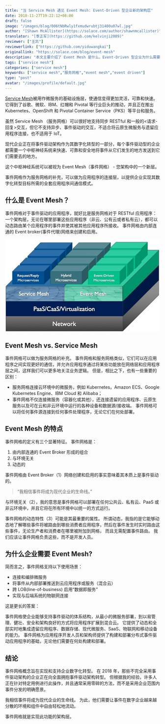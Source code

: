 ```yaml
---
title: "当 Service Mesh 遇见 Event Mesh: Event-Driven 型企业新的架构层"
date: 2018-11-27T19:22:12+08:00
draft: false
image: "/images/blog/006tNbRwly1fxmudwrubtj31400u07wl.jpg"
author: "[Shawn McAllister](https://solace.com/author/shawnmcallister)"
translator: "[季正军](https://github.com/kelvinji2009)"
reviewer: ["王凯"]
reviewerlink: ["https://github.com/yiduwangkai"]
originallink: "https://solace.com/blog/event-mesh"
description: "本文主要介绍了 Event Mesh 是什么，Event-Driven 型企业为什么需要 Event Mesh 层。"
tags: ["service mesh"]
categories: ["service mesh"]
keywords: ["service mesh","服务网格","event mesh","event driven"]
type: "post"
avatar: "/images/profile/default.jpg"
---
```


[Service Mesh](https://www.nginx.com/blog/what-is-a-service-mesh/)被用作微服务的基础设施层，使通信变得更加灵活，可靠和快速。 它得到了谷歌、微软、IBM、红帽和 Pivotal 等行业巨头的推动，并且正在推出 Kubernetes、OpenShift 和 Pivotal Container Service（PKS）等平台和服务。

虽然 Service Mesh （服务网格）可以很好地支持同步 RESTful 和一般的<请求-回复>交互，但它不支持异步、事件驱动的交互，不适合将云原生微服务与遗留应用程序连接，也不适用于 IoT。

现代企业正在将事件驱动架构作为其数字化转型的一部分，每个事件驱动型的企业都需要一个中枢神经系统来快速、可靠和安全地将事件从它们发生的地方发送到它们需要去的地方。

这个中枢神经系统可以被视为 Event Mesh（事件网格） - 您架构中的一个新层。

事件网格作为服务网格的补充，可以做为应用程序的连接层，以提供企业实现其数字化转型目标所需的全套应用程序间通信模式。

## 什么是 Event Mesh？

事件网格对于事件驱动的应用程序，就好比是服务网格对于 RESTful 应用程序：一个架构层，无论在哪里部署这些应用程序（非云、公有云或者私有云），都可以动态路由某个应用程序的事件并使其被其他应用程序所接收。 事件网格由内部连通的 Event broker(事件代理)网络来创建和启用。

![](006tNbRwly1fxmu7vq7crj30kh0cajsy.jpg)

## Event Mesh vs. Service Mesh

事件网格可以做为服务网格的补充。 事件网格和服务网格类似，它们可以在应用程序之间实现更好的通信，并允许应用程序通过将某些功能放在网络层和应用程序层之间，这样我们可以更多地关注业务逻辑。 但是，相比之下，也有一些重要的区别：

- 服务网格连接云环境中的微服务，例如 Kubernetes，Amazon ECS、Google Kubernetes Engine、IBM Cloud 和 Alibaba；
- 事件网格不仅连接微服务（容器化或其他），还连接遗留的应用程序、云原生服务以及可在云和非云环境中运行的各种设备和数据源/接收端。 事件网格可以将任何事件源连接到任何事件处理程序，无论它们在何处部署。

## Event Mesh 的特点

事件网格的定义有三个显著特征。 事件网格是：

1. 由内部连通的 Event Broker 形成的组合
2. 与环境无关
3. 动态的

事件网格由 Event Broker（1）网络创建和启用的事实意味着其本质上是事件驱动的。

> “我相信事件将成为现代企业的生命线。”

与环境无关（2），我的意思是事件网格可以部署在任何公共云、私有云、PaaS 或非云环境中，并且它将在所有环境中以统一的方式运行。

事件网格的动态特性（3）可能是其最重要的属性。 所谓动态，我指的是它能够动态地了解哪些事件将被路由到哪些消费者应用程序，然后在事件发生时实时路由这些事件，无论生产者和消费者在哪里被附加到网格， 而且无需配置事件路由。 我们应该让事件网格负责这些，而不是开发人员。

## 为什么企业需要 Event Mesh?

简而言之，事件网格支持以下使用场景：

- 连接和编排微服务
- 将事件从内部部署推送到云应用程序或服务（混合云）
- 跨 LOB(line-of-business) 启用“数据即服务”
- 实现与后端系统的物联网连接

这是更长的答案：

事件网格使企业能够支持事件驱动的体系结构，从最小的微服务部署，到以易管理、健壮、安全和架构良好的方式将应用程序扩展到混合云。 它提供了动态和全部实时地集成遗留应用程序、数据存储、现代微服务、SaaS、物联网和移动设备的能力。 事件网格为应用程序开发人员和架构师提供了构建和部署分布式事件驱动应用程序的基础，无论他们需要在何处构建和部署。

## 结论

事件网格概念旨在实现和支持企业数字化转型。 在 2018 年，那些不完全采用事件驱动架构的企业正在向全面拥抱事件驱动架构转型。 但根据我的经验，许多人正在针对特定用例进行此操作，并且通常采用零碎的方法，而不是采用企业范围内事件分发的明确愿景。

我相信事件将成为现代企业的生命线。 为此，他们需要让事件在数字企业越来越分散的环境和组件中自由轻松地流动。

事件网格就是实现此功能的架构层。

